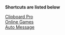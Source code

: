 **Shortcuts are listed below**

[Clipboard Pro](Shortcuts/Clipboard-Pro/)
<br>
[Online Games](Shortcuts/Online-Games/)
<br>
[Auto Message](Shortcuts/Auto-Message/)

